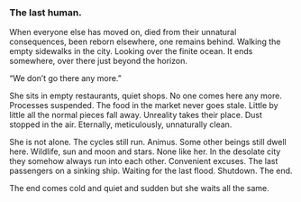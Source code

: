 ### The last human. 

When everyone else has moved on, died from their unnatural consequences, been reborn elsewhere, one remains behind. Walking the empty sidewalks in the city. Looking over the finite ocean. It ends somewhere, over there just beyond the horizon.

“We don’t go there any more.”

She sits in empty restaurants, quiet shops. No one comes here any more. Processes suspended. The food in the market never goes stale. Little by little all the normal pieces fall away. Unreality takes their place. Dust stopped in the air. Eternally, meticulously, unnaturally clean.

She is not alone. The cycles still run. Animus. Some other beings still dwell here. Wildlife, sun and moon and stars. None like her. In the desolate city they somehow always run into each other. Convenient excuses. The last passengers on a sinking ship. Waiting for the last flood. Shutdown. The end.

 The end comes cold and quiet and sudden but she waits all the same. 